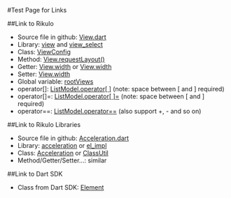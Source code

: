 #Test Page for Links

##Link to Rikulo

* Source file in github: [View.dart](source:lib/src/view)
* Library: [view](api:) and [view_select](api:)
* Class: [ViewConfig](api:view_impl)
* Method: [View.requestLayout()](api:view)
* Getter: [View.width](api:view) or [View.width](api:view:get)
* Setter: [View.width](api:view:set)
* Global variable: [rootViews](api:view)
* operator[]: [ListModel.operator[ ]](api:model) (note: space between [ and ] required)
* operator[]=: [ListModel.operator[ ]=](api:model) (note: space between [ and ] required)
* operator==: [ListModel.operator==](api:model) (also support +, - and so on)

##Link to Rikulo Libraries

* Source file in github: [Acceleration.dart](source:gap:lib/src)
* Library: [acceleration](gap:) or [el_impl](el:)
* Class: [Acceleration](gap:acceleration) or [ClassUtil](el:el_impl)
* Method/Getter/Setter...: similar

##Link to Dart SDK

* Class from Dart SDK: [Element](dart:html)
